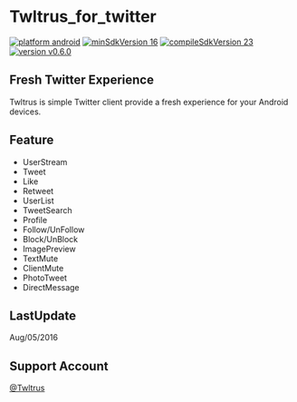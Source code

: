 # Twltrus_for_twitter
[![platform android](https://img.shields.io/badge/platform-android-green.svg?style=true)](#)
[![minSdkVersion 16](https://img.shields.io/badge/minSdkVersion-16-red.svg?style=true)](#)
[![compileSdkVersion 23](https://img.shields.io/badge/compileSdkVersion-23-yellow.svg?style=true)](#)
[![version v0.6.0](https://img.shields.io/badge/version-v0.6.0-blue.svg)](#)

## Fresh Twitter Experience
Twltrus is simple Twitter client provide a fresh experience for your Android devices.

## Feature
- UserStream
- Tweet
- Like
- Retweet
- UserList
- TweetSearch
- Profile
- Follow/UnFollow
- Block/UnBlock
- ImagePreview
- TextMute
- ClientMute
- PhotoTweet
- DirectMessage

## LastUpdate
Aug/05/2016

## Support Account
[@Twltrus](https://twitter.com/Twltrus)
